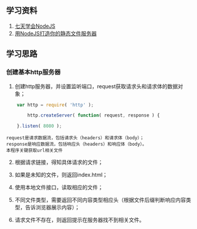## 学习资料
1. [七天学会NodeJS](http://nqdeng.github.io/7-days-nodejs)
2. [用NodeJS打造你的静态文件服务器](http://www.open-open.com/solution/view/1321344823593)

## 学习思路

### 创建基本http服务器

1. 创建http服务器，并设置监听端口，request获取请求头和请求体的数据对象；

```javascript
	var http = require( 'http' );

		http.createServer( function( request, response ) {

	}.listen( 8080 );
```

	request是请求数据流，包括请求头（headers）和请求体（body）；
	response是响应数据流，包括响应头（headers）和响应体（body）。
	本程序关键获取url相关文件

2. 根据请求链接，得知具体请求的文件；

3. 如果是未知的文件，则返回index.html；

4. 使用本地文件接口，读取相应的文件；

5. 不同文件类型，需要返回不同内容类型相应头（根据文件后缀判断响应内容类型，告诉浏览器展示内容）；

6. 请求文件不存在，则返回提示在服务器找不到相关文件。